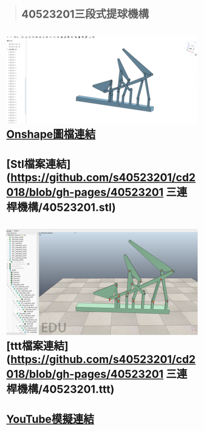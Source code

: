 > # 40523201三段式提球機構

# ![](/assets/onshape.png)[Onshape圖檔連結](https://cad.onshape.com/documents/4883b8fb7be6390f3e574791/w/8f2912b3b478edd792df1010/e/f320368c6d419eb01968f6fc)

# [Stl檔案連結](https://github.com/s40523201/cd2018/blob/gh-pages/40523201 三連桿機構/40523201.stl)

# ![](/assets/vrep.png)[ttt檔案連結](https://github.com/s40523201/cd2018/blob/gh-pages/40523201 三連桿機構/40523201.ttt)

# [YouTube模擬連結](https://www.youtube.com/watch?v=CVvZjGCXjc0)



